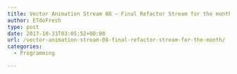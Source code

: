 ```yaml
---
title: Vector Animation Stream 08 – Final Refactor Stream for the month!
author: ETdoFresh
type: post
date: 2017-10-31T03:05:52+00:00
url: /vector-animation-stream-08-final-refactor-stream-for-the-month/
categories:
  - Programming

---
```


